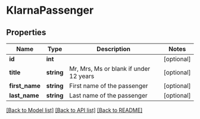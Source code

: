 # KlarnaPassenger

## Properties
Name | Type | Description | Notes
------------ | ------------- | ------------- | -------------
**id** | **int** |  | [optional] 
**title** | **string** | Mr, Mrs, Ms or blank if under 12 years | [optional] 
**first_name** | **string** | First name of the passenger | [optional] 
**last_name** | **string** | Last name of the passenger | [optional] 

[[Back to Model list]](../../README.md#documentation-for-models) [[Back to API list]](../../README.md#documentation-for-api-endpoints) [[Back to README]](../../README.md)

